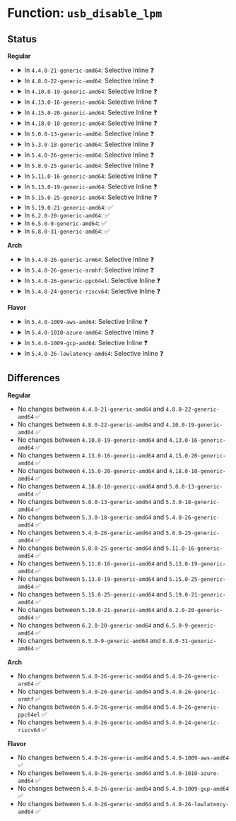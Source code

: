 # Function: <code>usb_disable_lpm</code>

## Status
<b>Regular</b>
<ul>
<li>
<details>
<summary>In <code>4.4.0-21-generic-amd64</code>: Selective Inline ❓</summary>

```c
int usb_disable_lpm(struct usb_device * udev)
```

```json
{
  "name": "usb_disable_lpm",
  "collision_type": "Unique Global",
  "inline_type": "Selective",
  "funcs": [
    {
      "addr": 18446744071585157216,
      "name": "usb_disable_lpm",
      "external": true,
      "loc": "drivers/usb/core/hub.c:4035",
      "file": "drivers/usb/core/hub.c",
      "inline": "not declared, inlined",
      "caller_inline": [],
      "caller_func": [
        "drivers/usb/core/hub.c:usb_unlocked_disable_lpm",
        "drivers/usb/core/message.c:usb_set_interface",
        "drivers/usb/core/message.c:usb_reset_configuration",
        "drivers/usb/core/message.c:usb_set_configuration"
      ]
    }
  ],
  "symbols": [
    {
      "addr": 18446744071585157216,
      "name": "usb_disable_lpm",
      "section": ".text",
      "bind": "STB_GLOBAL",
      "size": 175
    }
  ]
}
```
</details>
</li>
<li>
<details>
<summary>In <code>4.8.0-22-generic-amd64</code>: Selective Inline ❓</summary>

```c
int usb_disable_lpm(struct usb_device * udev)
```

```json
{
  "name": "usb_disable_lpm",
  "collision_type": "Unique Global",
  "inline_type": "Selective",
  "funcs": [
    {
      "addr": 18446744071585549824,
      "name": "usb_disable_lpm",
      "external": true,
      "loc": "drivers/usb/core/hub.c:4036",
      "file": "drivers/usb/core/hub.c",
      "inline": "not declared, inlined",
      "caller_inline": [],
      "caller_func": [
        "drivers/usb/core/hub.c:usb_unlocked_disable_lpm",
        "drivers/usb/core/message.c:usb_set_configuration",
        "drivers/usb/core/message.c:usb_reset_configuration",
        "drivers/usb/core/message.c:usb_set_interface",
        "drivers/usb/core/port.c:usb3_lpm_permit_store"
      ]
    }
  ],
  "symbols": [
    {
      "addr": 18446744071585549824,
      "name": "usb_disable_lpm",
      "section": ".text",
      "bind": "STB_GLOBAL",
      "size": 175
    }
  ]
}
```
</details>
</li>
<li>
<details>
<summary>In <code>4.10.0-19-generic-amd64</code>: Selective Inline ❓</summary>

```c
int usb_disable_lpm(struct usb_device * udev)
```

```json
{
  "name": "usb_disable_lpm",
  "collision_type": "Unique Global",
  "inline_type": "Selective",
  "funcs": [
    {
      "addr": 18446744071585736992,
      "name": "usb_disable_lpm",
      "external": true,
      "loc": "drivers/usb/core/hub.c:3962",
      "file": "drivers/usb/core/hub.c",
      "inline": "not declared, inlined",
      "caller_inline": [],
      "caller_func": [
        "drivers/usb/core/hub.c:usb_unlocked_disable_lpm",
        "drivers/usb/core/message.c:usb_set_configuration",
        "drivers/usb/core/message.c:usb_reset_configuration",
        "drivers/usb/core/message.c:usb_set_interface",
        "drivers/usb/core/port.c:usb3_lpm_permit_store"
      ]
    }
  ],
  "symbols": [
    {
      "addr": 18446744071585736992,
      "name": "usb_disable_lpm",
      "section": ".text",
      "bind": "STB_GLOBAL",
      "size": 175
    }
  ]
}
```
</details>
</li>
<li>
<details>
<summary>In <code>4.13.0-16-generic-amd64</code>: Selective Inline ❓</summary>

```c
int usb_disable_lpm(struct usb_device * udev)
```

```json
{
  "name": "usb_disable_lpm",
  "collision_type": "Unique Global",
  "inline_type": "Selective",
  "funcs": [
    {
      "addr": 18446744071585825360,
      "name": "usb_disable_lpm",
      "external": true,
      "loc": "drivers/usb/core/hub.c:3981",
      "file": "drivers/usb/core/hub.c",
      "inline": "not declared, inlined",
      "caller_inline": [],
      "caller_func": [
        "drivers/usb/core/hub.c:usb_unlocked_disable_lpm",
        "drivers/usb/core/message.c:usb_set_configuration",
        "drivers/usb/core/message.c:usb_reset_configuration",
        "drivers/usb/core/message.c:usb_set_interface",
        "drivers/usb/core/port.c:usb3_lpm_permit_store"
      ]
    }
  ],
  "symbols": [
    {
      "addr": 18446744071585825360,
      "name": "usb_disable_lpm",
      "section": ".text",
      "bind": "STB_GLOBAL",
      "size": 179
    }
  ]
}
```
</details>
</li>
<li>
<details>
<summary>In <code>4.15.0-20-generic-amd64</code>: Selective Inline ❓</summary>

```c
int usb_disable_lpm(struct usb_device * udev)
```

```json
{
  "name": "usb_disable_lpm",
  "collision_type": "Unique Global",
  "inline_type": "Selective",
  "funcs": [
    {
      "addr": 18446744071586264112,
      "name": "usb_disable_lpm",
      "external": true,
      "loc": "drivers/usb/core/hub.c:3984",
      "file": "drivers/usb/core/hub.c",
      "inline": "not declared, inlined",
      "caller_inline": [],
      "caller_func": [
        "drivers/usb/core/hub.c:usb_unlocked_disable_lpm",
        "drivers/usb/core/message.c:usb_set_configuration",
        "drivers/usb/core/message.c:usb_reset_configuration",
        "drivers/usb/core/message.c:usb_set_interface",
        "drivers/usb/core/port.c:usb3_lpm_permit_store"
      ]
    }
  ],
  "symbols": [
    {
      "addr": 18446744071586264112,
      "name": "usb_disable_lpm",
      "section": ".text",
      "bind": "STB_GLOBAL",
      "size": 179
    }
  ]
}
```
</details>
</li>
<li>
<details>
<summary>In <code>4.18.0-10-generic-amd64</code>: Selective Inline ❓</summary>

```c
int usb_disable_lpm(struct usb_device * udev)
```

```json
{
  "name": "usb_disable_lpm",
  "collision_type": "Unique Global",
  "inline_type": "Selective",
  "funcs": [
    {
      "addr": 18446744071586521760,
      "name": "usb_disable_lpm",
      "external": true,
      "loc": "drivers/usb/core/hub.c:4035",
      "file": "drivers/usb/core/hub.c",
      "inline": "not declared, inlined",
      "caller_inline": [],
      "caller_func": [
        "drivers/usb/core/hub.c:usb_unlocked_disable_lpm",
        "drivers/usb/core/message.c:usb_set_configuration",
        "drivers/usb/core/message.c:usb_reset_configuration",
        "drivers/usb/core/message.c:usb_set_interface",
        "drivers/usb/core/port.c:usb3_lpm_permit_store"
      ]
    }
  ],
  "symbols": [
    {
      "addr": 18446744071586521760,
      "name": "usb_disable_lpm",
      "section": ".text",
      "bind": "STB_GLOBAL",
      "size": 175
    }
  ]
}
```
</details>
</li>
<li>
<details>
<summary>In <code>5.0.0-13-generic-amd64</code>: Selective Inline ❓</summary>

```c
int usb_disable_lpm(struct usb_device * udev)
```

```json
{
  "name": "usb_disable_lpm",
  "collision_type": "Unique Global",
  "inline_type": "Selective",
  "funcs": [
    {
      "addr": 18446744071586670368,
      "name": "usb_disable_lpm",
      "external": true,
      "loc": "drivers/usb/core/hub.c:4097",
      "file": "drivers/usb/core/hub.c",
      "inline": "not declared, inlined",
      "caller_inline": [],
      "caller_func": [
        "drivers/usb/core/hub.c:usb_unlocked_disable_lpm",
        "drivers/usb/core/message.c:usb_set_configuration",
        "drivers/usb/core/message.c:usb_reset_configuration",
        "drivers/usb/core/message.c:usb_set_interface",
        "drivers/usb/core/port.c:usb3_lpm_permit_store"
      ]
    }
  ],
  "symbols": [
    {
      "addr": 18446744071586670368,
      "name": "usb_disable_lpm",
      "section": ".text",
      "bind": "STB_GLOBAL",
      "size": 175
    }
  ]
}
```
</details>
</li>
<li>
<details>
<summary>In <code>5.3.0-18-generic-amd64</code>: Selective Inline ❓</summary>

```c
int usb_disable_lpm(struct usb_device * udev)
```

```json
{
  "name": "usb_disable_lpm",
  "collision_type": "Unique Global",
  "inline_type": "Selective",
  "funcs": [
    {
      "addr": 18446744071586923904,
      "name": "usb_disable_lpm",
      "external": true,
      "loc": "drivers/usb/core/hub.c:4144",
      "file": "drivers/usb/core/hub.c",
      "inline": "not declared, inlined",
      "caller_inline": [],
      "caller_func": [
        "drivers/usb/core/hub.c:usb_unlocked_disable_lpm",
        "drivers/usb/core/message.c:usb_set_configuration",
        "drivers/usb/core/message.c:usb_reset_configuration",
        "drivers/usb/core/message.c:usb_set_interface",
        "drivers/usb/core/port.c:usb3_lpm_permit_store"
      ]
    }
  ],
  "symbols": [
    {
      "addr": 18446744071586923904,
      "name": "usb_disable_lpm",
      "section": ".text",
      "bind": "STB_GLOBAL",
      "size": 172
    }
  ]
}
```
</details>
</li>
<li>
<details>
<summary>In <code>5.4.0-26-generic-amd64</code>: Selective Inline ❓</summary>

```c
int usb_disable_lpm(struct usb_device * udev)
```

```json
{
  "name": "usb_disable_lpm",
  "collision_type": "Unique Global",
  "inline_type": "Selective",
  "funcs": [
    {
      "addr": 18446744071587122352,
      "name": "usb_disable_lpm",
      "external": true,
      "loc": "drivers/usb/core/hub.c:4192",
      "file": "drivers/usb/core/hub.c",
      "inline": "not declared, inlined",
      "caller_inline": [],
      "caller_func": [
        "drivers/usb/core/hub.c:usb_unlocked_disable_lpm",
        "drivers/usb/core/message.c:usb_set_configuration",
        "drivers/usb/core/message.c:usb_reset_configuration",
        "drivers/usb/core/message.c:usb_set_interface",
        "drivers/usb/core/port.c:usb3_lpm_permit_store"
      ]
    }
  ],
  "symbols": [
    {
      "addr": 18446744071587122352,
      "name": "usb_disable_lpm",
      "section": ".text",
      "bind": "STB_GLOBAL",
      "size": 172
    }
  ]
}
```
</details>
</li>
<li>
<details>
<summary>In <code>5.8.0-25-generic-amd64</code>: Selective Inline ❓</summary>

```c
int usb_disable_lpm(struct usb_device * udev)
```

```json
{
  "name": "usb_disable_lpm",
  "collision_type": "Unique Global",
  "inline_type": "Selective",
  "funcs": [
    {
      "addr": 18446744071587971776,
      "name": "usb_disable_lpm",
      "external": true,
      "loc": "drivers/usb/core/hub.c:4206",
      "file": "drivers/usb/core/hub.c",
      "inline": "not declared, inlined",
      "caller_inline": [],
      "caller_func": [
        "drivers/usb/core/hub.c:usb_reset_and_verify_device",
        "drivers/usb/core/message.c:usb_set_configuration",
        "drivers/usb/core/message.c:usb_reset_configuration",
        "drivers/usb/core/message.c:usb_set_interface",
        "drivers/usb/core/port.c:usb3_lpm_permit_store"
      ]
    }
  ],
  "symbols": [
    {
      "addr": 18446744071587971776,
      "name": "usb_disable_lpm",
      "section": ".text",
      "bind": "STB_GLOBAL",
      "size": 172
    }
  ]
}
```
</details>
</li>
<li>
<details>
<summary>In <code>5.11.0-16-generic-amd64</code>: Selective Inline ❓</summary>

```c
int usb_disable_lpm(struct usb_device * udev)
```

```json
{
  "name": "usb_disable_lpm",
  "collision_type": "Unique Global",
  "inline_type": "Selective",
  "funcs": [
    {
      "addr": 18446744071588031536,
      "name": "usb_disable_lpm",
      "external": true,
      "loc": "drivers/usb/core/hub.c:4224",
      "file": "drivers/usb/core/hub.c",
      "inline": "not declared, inlined",
      "caller_inline": [],
      "caller_func": [
        "drivers/usb/core/hub.c:usb_reset_and_verify_device",
        "drivers/usb/core/message.c:usb_set_configuration",
        "drivers/usb/core/message.c:usb_reset_configuration",
        "drivers/usb/core/message.c:usb_set_interface",
        "drivers/usb/core/port.c:usb3_lpm_permit_store"
      ]
    }
  ],
  "symbols": [
    {
      "addr": 18446744071588031536,
      "name": "usb_disable_lpm",
      "section": ".text",
      "bind": "STB_GLOBAL",
      "size": 172
    }
  ]
}
```
</details>
</li>
<li>
<details>
<summary>In <code>5.13.0-19-generic-amd64</code>: Selective Inline ❓</summary>

```c
int usb_disable_lpm(struct usb_device * udev)
```

```json
{
  "name": "usb_disable_lpm",
  "collision_type": "Unique Global",
  "inline_type": "Selective",
  "funcs": [
    {
      "addr": 18446744071587912736,
      "name": "usb_disable_lpm",
      "external": true,
      "loc": "drivers/usb/core/hub.c:4344",
      "file": "drivers/usb/core/hub.c",
      "inline": "not declared, inlined",
      "caller_inline": [],
      "caller_func": [
        "drivers/usb/core/hub.c:usb_reset_and_verify_device",
        "drivers/usb/core/message.c:usb_set_configuration",
        "drivers/usb/core/message.c:usb_reset_configuration",
        "drivers/usb/core/message.c:usb_set_interface",
        "drivers/usb/core/port.c:usb3_lpm_permit_store"
      ]
    }
  ],
  "symbols": [
    {
      "addr": 18446744071587912736,
      "name": "usb_disable_lpm",
      "section": ".text",
      "bind": "STB_GLOBAL",
      "size": 172
    }
  ]
}
```
</details>
</li>
<li>
<details>
<summary>In <code>5.15.0-25-generic-amd64</code>: Selective Inline ❓</summary>

```c
int usb_disable_lpm(struct usb_device * udev)
```

```json
{
  "name": "usb_disable_lpm",
  "collision_type": "Unique Global",
  "inline_type": "Selective",
  "funcs": [
    {
      "addr": 18446744071588522624,
      "name": "usb_disable_lpm",
      "external": true,
      "loc": "drivers/usb/core/hub.c:4348",
      "file": "drivers/usb/core/hub.c",
      "inline": "not declared, inlined",
      "caller_inline": [],
      "caller_func": [
        "drivers/usb/core/hub.c:usb_reset_and_verify_device",
        "drivers/usb/core/message.c:usb_set_configuration",
        "drivers/usb/core/message.c:usb_reset_configuration",
        "drivers/usb/core/message.c:usb_set_interface",
        "drivers/usb/core/port.c:usb3_lpm_permit_store"
      ]
    }
  ],
  "symbols": [
    {
      "addr": 18446744071588522624,
      "name": "usb_disable_lpm",
      "section": ".text",
      "bind": "STB_GLOBAL",
      "size": 172
    }
  ]
}
```
</details>
</li>
<li>
<details>
<summary>In <code>5.19.0-21-generic-amd64</code>: ✅</summary>

```c
int usb_disable_lpm(struct usb_device * udev)
```

```json
{
  "name": "usb_disable_lpm",
  "collision_type": "Unique Global",
  "inline_type": "No",
  "funcs": [
    {
      "addr": 18446744071589930784,
      "name": "usb_disable_lpm",
      "external": true,
      "loc": "drivers/usb/core/hub.c:4354",
      "file": "drivers/usb/core/hub.c",
      "inline": "seen, unknown",
      "caller_inline": [],
      "caller_func": [
        "drivers/usb/core/hub.c:usb_unlocked_disable_lpm",
        "drivers/usb/core/message.c:usb_set_configuration",
        "drivers/usb/core/message.c:usb_reset_configuration",
        "drivers/usb/core/message.c:usb_set_interface",
        "drivers/usb/core/port.c:usb3_lpm_permit_store"
      ]
    }
  ],
  "symbols": [
    {
      "addr": 18446744071589930784,
      "name": "usb_disable_lpm",
      "section": ".text",
      "bind": "STB_GLOBAL",
      "size": 191
    }
  ]
}
```
</details>
</li>
<li>
<details>
<summary>In <code>6.2.0-20-generic-amd64</code>: ✅</summary>

```c
int usb_disable_lpm(struct usb_device * udev)
```

```json
{
  "name": "usb_disable_lpm",
  "collision_type": "Unique Global",
  "inline_type": "No",
  "funcs": [
    {
      "addr": 18446744071591512208,
      "name": "usb_disable_lpm",
      "external": true,
      "loc": "drivers/usb/core/hub.c:4345",
      "file": "drivers/usb/core/hub.c",
      "inline": "seen, unknown",
      "caller_inline": [],
      "caller_func": [
        "drivers/usb/core/hub.c:usb_unlocked_disable_lpm",
        "drivers/usb/core/message.c:usb_set_configuration",
        "drivers/usb/core/message.c:usb_reset_configuration",
        "drivers/usb/core/message.c:usb_set_interface",
        "drivers/usb/core/port.c:usb3_lpm_permit_store"
      ]
    }
  ],
  "symbols": [
    {
      "addr": 18446744071591512208,
      "name": "usb_disable_lpm",
      "section": ".text",
      "bind": "STB_GLOBAL",
      "size": 191
    }
  ]
}
```
</details>
</li>
<li>
<details>
<summary>In <code>6.5.0-9-generic-amd64</code>: ✅</summary>

```c
int usb_disable_lpm(struct usb_device * udev)
```

```json
{
  "name": "usb_disable_lpm",
  "collision_type": "Unique Global",
  "inline_type": "No",
  "funcs": [
    {
      "addr": 18446744071591933584,
      "name": "usb_disable_lpm",
      "external": true,
      "loc": "drivers/usb/core/hub.c:4365",
      "file": "drivers/usb/core/hub.c",
      "inline": "seen, unknown",
      "caller_inline": [],
      "caller_func": [
        "drivers/usb/core/hub.c:usb_unlocked_disable_lpm",
        "drivers/usb/core/message.c:usb_set_configuration",
        "drivers/usb/core/message.c:usb_reset_configuration",
        "drivers/usb/core/message.c:usb_set_interface",
        "drivers/usb/core/port.c:usb3_lpm_permit_store"
      ]
    }
  ],
  "symbols": [
    {
      "addr": 18446744071591933584,
      "name": "usb_disable_lpm",
      "section": ".text",
      "bind": "STB_GLOBAL",
      "size": 191
    }
  ]
}
```
</details>
</li>
<li>
<details>
<summary>In <code>6.8.0-31-generic-amd64</code>: ✅</summary>

```c
int usb_disable_lpm(struct usb_device * udev)
```

```json
{
  "name": "usb_disable_lpm",
  "collision_type": "Unique Global",
  "inline_type": "No",
  "funcs": [
    {
      "addr": 18446744071592674016,
      "name": "usb_disable_lpm",
      "external": true,
      "loc": "drivers/usb/core/hub.c:4374",
      "file": "drivers/usb/core/hub.c",
      "inline": "seen, unknown",
      "caller_inline": [],
      "caller_func": [
        "drivers/usb/core/hub.c:usb_unlocked_disable_lpm",
        "drivers/usb/core/message.c:usb_set_configuration",
        "drivers/usb/core/message.c:usb_reset_configuration",
        "drivers/usb/core/message.c:usb_set_interface",
        "drivers/usb/core/port.c:usb3_lpm_permit_store"
      ]
    }
  ],
  "symbols": [
    {
      "addr": 18446744071592674016,
      "name": "usb_disable_lpm",
      "section": ".text",
      "bind": "STB_GLOBAL",
      "size": 191
    }
  ]
}
```
</details>
</li>
</ul>
<b>Arch</b>
<ul>
<li>
<details>
<summary>In <code>5.4.0-26-generic-arm64</code>: Selective Inline ❓</summary>

```c
int usb_disable_lpm(struct usb_device * udev)
```

```json
{
  "name": "usb_disable_lpm",
  "collision_type": "Unique Global",
  "inline_type": "Selective",
  "funcs": [
    {
      "addr": 18446603336500196776,
      "name": "usb_disable_lpm",
      "external": true,
      "loc": "drivers/usb/core/hub.c:4192",
      "file": "drivers/usb/core/hub.c",
      "inline": "not declared, inlined",
      "caller_inline": [],
      "caller_func": [
        "drivers/usb/core/hub.c:usb_unlocked_disable_lpm",
        "drivers/usb/core/message.c:usb_set_configuration",
        "drivers/usb/core/message.c:usb_reset_configuration",
        "drivers/usb/core/message.c:usb_set_interface",
        "drivers/usb/core/port.c:usb3_lpm_permit_store"
      ]
    }
  ],
  "symbols": [
    {
      "addr": 18446603336500196776,
      "name": "usb_disable_lpm",
      "section": ".text",
      "bind": "STB_GLOBAL",
      "size": 192
    }
  ]
}
```
</details>
</li>
<li>
<details>
<summary>In <code>5.4.0-26-generic-armhf</code>: Selective Inline ❓</summary>

```c
int usb_disable_lpm(struct usb_device * udev)
```

```json
{
  "name": "usb_disable_lpm",
  "collision_type": "Unique Global",
  "inline_type": "Selective",
  "funcs": [
    {
      "addr": 3232677388,
      "name": "usb_disable_lpm",
      "external": true,
      "loc": "drivers/usb/core/hub.c:4192",
      "file": "drivers/usb/core/hub.c",
      "inline": "not declared, inlined",
      "caller_inline": [],
      "caller_func": [
        "drivers/usb/core/hub.c:usb_unlocked_disable_lpm",
        "drivers/usb/core/message.c:usb_set_configuration",
        "drivers/usb/core/message.c:usb_reset_configuration",
        "drivers/usb/core/message.c:usb_set_interface",
        "drivers/usb/core/port.c:usb3_lpm_permit_store"
      ]
    }
  ],
  "symbols": [
    {
      "addr": 3232677388,
      "name": "usb_disable_lpm",
      "section": ".text",
      "bind": "STB_GLOBAL",
      "size": 212
    }
  ]
}
```
</details>
</li>
<li>
<details>
<summary>In <code>5.4.0-26-generic-ppc64el</code>: Selective Inline ❓</summary>

```c
int usb_disable_lpm(struct usb_device * udev)
```

```json
{
  "name": "usb_disable_lpm",
  "collision_type": "Unique Global",
  "inline_type": "Selective",
  "funcs": [
    {
      "addr": 13835058055293482752,
      "name": "usb_disable_lpm",
      "external": true,
      "loc": "drivers/usb/core/hub.c:4192",
      "file": "drivers/usb/core/hub.c",
      "inline": "not declared, inlined",
      "caller_inline": [],
      "caller_func": [
        "drivers/usb/core/hub.c:usb_unlocked_disable_lpm",
        "drivers/usb/core/message.c:usb_set_configuration",
        "drivers/usb/core/message.c:usb_reset_configuration",
        "drivers/usb/core/message.c:usb_set_interface",
        "drivers/usb/core/port.c:usb3_lpm_permit_store"
      ]
    }
  ],
  "symbols": [
    {
      "addr": 13835058055293482752,
      "name": "usb_disable_lpm",
      "section": ".text",
      "bind": "STB_GLOBAL",
      "size": 276
    }
  ]
}
```
</details>
</li>
<li>
<details>
<summary>In <code>5.4.0-24-generic-riscv64</code>: Selective Inline ❓</summary>

```c
int usb_disable_lpm(struct usb_device * udev)
```

```json
{
  "name": "usb_disable_lpm",
  "collision_type": "Unique Global",
  "inline_type": "Selective",
  "funcs": [
    {
      "addr": 18446743936277123096,
      "name": "usb_disable_lpm",
      "external": true,
      "loc": "drivers/usb/core/hub.c:4192",
      "file": "drivers/usb/core/hub.c",
      "inline": "not declared, inlined",
      "caller_inline": [],
      "caller_func": [
        "drivers/usb/core/hub.c:usb_unlocked_disable_lpm",
        "drivers/usb/core/message.c:usb_set_configuration",
        "drivers/usb/core/message.c:usb_reset_configuration",
        "drivers/usb/core/message.c:usb_set_interface",
        "drivers/usb/core/port.c:usb3_lpm_permit_store"
      ]
    }
  ],
  "symbols": [
    {
      "addr": 18446743936277123096,
      "name": "usb_disable_lpm",
      "section": ".text",
      "bind": "STB_GLOBAL",
      "size": 156
    }
  ]
}
```
</details>
</li>
</ul>
<b>Flavor</b>
<ul>
<li>
<details>
<summary>In <code>5.4.0-1009-aws-amd64</code>: Selective Inline ❓</summary>

```c
int usb_disable_lpm(struct usb_device * udev)
```

```json
{
  "name": "usb_disable_lpm",
  "collision_type": "Unique Global",
  "inline_type": "Selective",
  "funcs": [
    {
      "addr": 18446744071586828432,
      "name": "usb_disable_lpm",
      "external": true,
      "loc": "drivers/usb/core/hub.c:4192",
      "file": "drivers/usb/core/hub.c",
      "inline": "not declared, inlined",
      "caller_inline": [],
      "caller_func": [
        "drivers/usb/core/hub.c:usb_unlocked_disable_lpm",
        "drivers/usb/core/message.c:usb_set_configuration",
        "drivers/usb/core/message.c:usb_reset_configuration",
        "drivers/usb/core/message.c:usb_set_interface",
        "drivers/usb/core/port.c:usb3_lpm_permit_store"
      ]
    }
  ],
  "symbols": [
    {
      "addr": 18446744071586828432,
      "name": "usb_disable_lpm",
      "section": ".text",
      "bind": "STB_GLOBAL",
      "size": 172
    }
  ]
}
```
</details>
</li>
<li>
<details>
<summary>In <code>5.4.0-1010-azure-amd64</code>: Selective Inline ❓</summary>

```c
int usb_disable_lpm(struct usb_device * udev)
```

```json
{
  "name": "usb_disable_lpm",
  "collision_type": "Unique Global",
  "inline_type": "Selective",
  "funcs": [
    {
      "addr": 18446744071586770208,
      "name": "usb_disable_lpm",
      "external": true,
      "loc": "drivers/usb/core/hub.c:4192",
      "file": "drivers/usb/core/hub.c",
      "inline": "not declared, inlined",
      "caller_inline": [],
      "caller_func": [
        "drivers/usb/core/hub.c:usb_unlocked_disable_lpm",
        "drivers/usb/core/message.c:usb_set_configuration",
        "drivers/usb/core/message.c:usb_reset_configuration",
        "drivers/usb/core/message.c:usb_set_interface",
        "drivers/usb/core/port.c:usb3_lpm_permit_store"
      ]
    }
  ],
  "symbols": [
    {
      "addr": 18446744071586770208,
      "name": "usb_disable_lpm",
      "section": ".text",
      "bind": "STB_GLOBAL",
      "size": 172
    }
  ]
}
```
</details>
</li>
<li>
<details>
<summary>In <code>5.4.0-1009-gcp-amd64</code>: Selective Inline ❓</summary>

```c
int usb_disable_lpm(struct usb_device * udev)
```

```json
{
  "name": "usb_disable_lpm",
  "collision_type": "Unique Global",
  "inline_type": "Selective",
  "funcs": [
    {
      "addr": 18446744071587076912,
      "name": "usb_disable_lpm",
      "external": true,
      "loc": "drivers/usb/core/hub.c:4192",
      "file": "drivers/usb/core/hub.c",
      "inline": "not declared, inlined",
      "caller_inline": [],
      "caller_func": [
        "drivers/usb/core/hub.c:usb_unlocked_disable_lpm",
        "drivers/usb/core/message.c:usb_set_configuration",
        "drivers/usb/core/message.c:usb_reset_configuration",
        "drivers/usb/core/message.c:usb_set_interface",
        "drivers/usb/core/port.c:usb3_lpm_permit_store"
      ]
    }
  ],
  "symbols": [
    {
      "addr": 18446744071587076912,
      "name": "usb_disable_lpm",
      "section": ".text",
      "bind": "STB_GLOBAL",
      "size": 172
    }
  ]
}
```
</details>
</li>
<li>
<details>
<summary>In <code>5.4.0-26-lowlatency-amd64</code>: Selective Inline ❓</summary>

```c
int usb_disable_lpm(struct usb_device * udev)
```

```json
{
  "name": "usb_disable_lpm",
  "collision_type": "Unique Global",
  "inline_type": "Selective",
  "funcs": [
    {
      "addr": 18446744071587184288,
      "name": "usb_disable_lpm",
      "external": true,
      "loc": "drivers/usb/core/hub.c:4192",
      "file": "drivers/usb/core/hub.c",
      "inline": "not declared, inlined",
      "caller_inline": [],
      "caller_func": [
        "drivers/usb/core/hub.c:usb_unlocked_disable_lpm",
        "drivers/usb/core/message.c:usb_set_configuration",
        "drivers/usb/core/message.c:usb_reset_configuration",
        "drivers/usb/core/message.c:usb_set_interface",
        "drivers/usb/core/port.c:usb3_lpm_permit_store"
      ]
    }
  ],
  "symbols": [
    {
      "addr": 18446744071587184288,
      "name": "usb_disable_lpm",
      "section": ".text",
      "bind": "STB_GLOBAL",
      "size": 172
    }
  ]
}
```
</details>
</li>
</ul>

## Differences
<b>Regular</b>
<ul>
<li>
No changes between <code>4.4.0-21-generic-amd64</code> and <code>4.8.0-22-generic-amd64</code> ✅
</li>
<li>
No changes between <code>4.8.0-22-generic-amd64</code> and <code>4.10.0-19-generic-amd64</code> ✅
</li>
<li>
No changes between <code>4.10.0-19-generic-amd64</code> and <code>4.13.0-16-generic-amd64</code> ✅
</li>
<li>
No changes between <code>4.13.0-16-generic-amd64</code> and <code>4.15.0-20-generic-amd64</code> ✅
</li>
<li>
No changes between <code>4.15.0-20-generic-amd64</code> and <code>4.18.0-10-generic-amd64</code> ✅
</li>
<li>
No changes between <code>4.18.0-10-generic-amd64</code> and <code>5.0.0-13-generic-amd64</code> ✅
</li>
<li>
No changes between <code>5.0.0-13-generic-amd64</code> and <code>5.3.0-18-generic-amd64</code> ✅
</li>
<li>
No changes between <code>5.3.0-18-generic-amd64</code> and <code>5.4.0-26-generic-amd64</code> ✅
</li>
<li>
No changes between <code>5.4.0-26-generic-amd64</code> and <code>5.8.0-25-generic-amd64</code> ✅
</li>
<li>
No changes between <code>5.8.0-25-generic-amd64</code> and <code>5.11.0-16-generic-amd64</code> ✅
</li>
<li>
No changes between <code>5.11.0-16-generic-amd64</code> and <code>5.13.0-19-generic-amd64</code> ✅
</li>
<li>
No changes between <code>5.13.0-19-generic-amd64</code> and <code>5.15.0-25-generic-amd64</code> ✅
</li>
<li>
No changes between <code>5.15.0-25-generic-amd64</code> and <code>5.19.0-21-generic-amd64</code> ✅
</li>
<li>
No changes between <code>5.19.0-21-generic-amd64</code> and <code>6.2.0-20-generic-amd64</code> ✅
</li>
<li>
No changes between <code>6.2.0-20-generic-amd64</code> and <code>6.5.0-9-generic-amd64</code> ✅
</li>
<li>
No changes between <code>6.5.0-9-generic-amd64</code> and <code>6.8.0-31-generic-amd64</code> ✅
</li>
</ul>
<b>Arch</b>
<ul>
<li>
No changes between <code>5.4.0-26-generic-amd64</code> and <code>5.4.0-26-generic-arm64</code> ✅
</li>
<li>
No changes between <code>5.4.0-26-generic-amd64</code> and <code>5.4.0-26-generic-armhf</code> ✅
</li>
<li>
No changes between <code>5.4.0-26-generic-amd64</code> and <code>5.4.0-26-generic-ppc64el</code> ✅
</li>
<li>
No changes between <code>5.4.0-26-generic-amd64</code> and <code>5.4.0-24-generic-riscv64</code> ✅
</li>
</ul>
<b>Flavor</b>
<ul>
<li>
No changes between <code>5.4.0-26-generic-amd64</code> and <code>5.4.0-1009-aws-amd64</code> ✅
</li>
<li>
No changes between <code>5.4.0-26-generic-amd64</code> and <code>5.4.0-1010-azure-amd64</code> ✅
</li>
<li>
No changes between <code>5.4.0-26-generic-amd64</code> and <code>5.4.0-1009-gcp-amd64</code> ✅
</li>
<li>
No changes between <code>5.4.0-26-generic-amd64</code> and <code>5.4.0-26-lowlatency-amd64</code> ✅
</li>
</ul>
